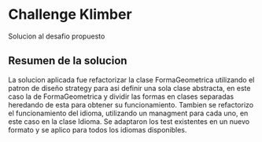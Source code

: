 # Challenge Klimber

Solucion al desafio propuesto

## Resumen de la solucion

La solucion aplicada fue refactorizar la clase FormaGeometrica utilizando el patron de diseño strategy para asi definir
una sola clase abstracta, en este caso la de FormaGeometrica y dividir las formas en clases separadas heredando de esta
para obtener su funcionamiento.
Tambien se refactorizo el funcionamiento del idioma, utilizando un managment para cada uno, en este caso en la clase Idioma.
Se adaptaron los test existentes en un nuevo formato y se aplico para todos los idiomas disponibles.
